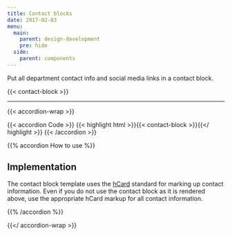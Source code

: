 ```yaml
---
title: Contact blocks
date: 2017-02-03
menu:
  main:
    parent: design-development
    pre: hide
  side:
    parent: components
---
```


Put all department contact info and social media links in a contact block.

{{< contact-block >}}

---

{{< accordion-wrap >}}

{{< accordion Code >}}
  {{< highlight html >}}{{< contact-block >}}{{</ highlight >}}
{{< /accordion >}}

{{% accordion How to use %}}
## Implementation

The contact block template uses the <a href="http://microformats.org/wiki/hcard" class="external">hCard</a> standard for marking up contact information. Even if you do not use the contact block as it is rendered above, use the appropriate hCard markup for all contact information.

{{% /accordion %}}

{{</ accordion-wrap >}}
